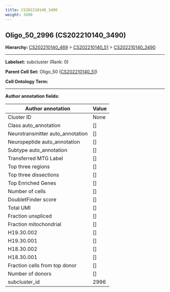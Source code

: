 ```yaml
---
title: CS202210140_3490
weight: 3490
---
```

## Oligo_50_2996 (CS202210140_3490)
<b>Hierarchy: </b>
[CS202210140_469](../CS202210140_469) >
[CS202210140_51](../CS202210140_51) >
[CS202210140_3490](../CS202210140_3490)

---


**Labelset:** subcluster (Rank: 0)

**Parent Cell Set:** Oligo_50 ([CS202210140_51](../CS202210140_51))



**Cell Ontology Term:** 

[MARKER GENES.]: #


---

[TRANSFERRED ANNOTATIONS.]: #


[AUTHOR ANNOTATION FIELDS.]: #


**Author annotation fields:**

| Author annotation | Value |
|-------------------|-------|
|Cluster ID|None|
|Class auto_annotation|[]|
|Neurotransmitter auto_annotation|[]|
|Neuropeptide auto_annotation|[]|
|Subtype auto_annotation|[]|
|Transferred MTG Label|[]|
|Top three regions|[]|
|Top three dissections|[]|
|Top Enriched Genes|[]|
|Number of cells|[]|
|DoubletFinder score|[]|
|Total UMI|[]|
|Fraction unspliced|[]|
|Fraction mitochondrial|[]|
|H19.30.002|[]|
|H19.30.001|[]|
|H18.30.002|[]|
|H18.30.001|[]|
|Fraction cells from top donor|[]|
|Number of donors|[]|
|subcluster_id|2996|
